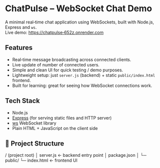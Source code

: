 # ChatPulse – WebSocket Chat Demo

A minimal real‑time chat application using WebSockets, built with Node.js, Express and `ws`.  
Live demo: [https://chatpulse‑652z.onrender.com](https://chatpulse‑652z.onrender.com)

## Features

- Real‑time message broadcasting across connected clients.  
- Live update of number of connected users.  
- Simple and clean UI for quick testing / demo purposes.  
- Lightweight setup: just `server.js` (backend) + static `public/index.html` frontend.  
- Built for learning: great for seeing how WebSocket connections work.

## Tech Stack

- Node.js  
- [Express](https://expressjs.com/) (for serving static files and HTTP server)  
- [ws](https://github.com/websockets/ws) WebSocket library  
- Plain HTML + JavaScript on the client side

## 📁 Project Structure

/ (project root)
│ server.js ← backend entry point
│ package.json
│
└─ public/
└─ index.html ← frontend UI
